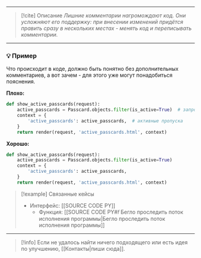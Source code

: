***

> [!cite] Описание
>_Лишние комментарии нагромождают код. Они усложняют его поддержку: при внесении изменений придётся править сразу в нескольких местах - менять код и переписывать комментарии._

***
### 💡 Пример
Что происходит в коде, должно быть понятно без дополнительных комментариев, а вот зачем - для этого уже могут понадобиться пояснения.

**Плохо:**
```python
def show_active_passcards(request):
    active_passcards = Passcard.objects.filter(is_active=True)  # запрос для получения активных пропусков
    context = {
        'active_passcards': active_passcards,  # активные пропуска
    }
    return render(request, 'active_passcards.html', context)
```

**Хорошо:**
```python
def show_active_passcards(request):
    active_passcards = Passcard.objects.filter(is_active=True)
    context = {
        'active_passcards': active_passcards,
    }
    return render(request, 'active_passcards.html', context)
```

> [!example] Связанные кейсы
>- Интерфейс: [[SOURCE CODE PY]]
>	- Функция: [[SOURCE CODE PY#𝑓 Бегло проследить поток исполнения программы|Бегло проследить поток исполнения программы]]

***

> [!info]
> Если не удалось найти ничего подходящего или есть идея по улучшению, [[Контакты|пиши сюда]].
